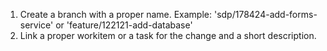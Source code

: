 1. Create a branch with a proper name. Example:  'sdp/178424-add-forms-service' or 'feature/122121-add-database'
2. Link a proper workitem or a task for the change and a short description.
